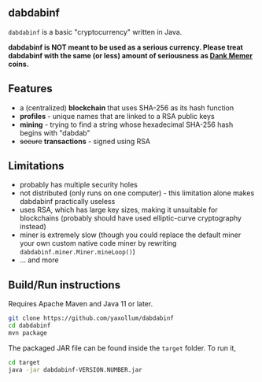 ## dabdabinf

`dabdabinf` is a basic "cryptocurrency" written in Java.

**dabdabinf is NOT meant to be used as a serious currency. Please treat dabdabinf with the same (or less) amount of seriousness as [Dank Memer](https://dankmemer.lol/) coins.**

## Features
- a (centralized) **blockchain** that uses SHA-256 as its hash function
- **profiles** - unique names that are linked to a RSA public keys
- **mining** - trying to find a string whose hexadecimal SHA-256 hash begins with "dabdab"
- ~~secure~~ **transactions** - signed using RSA

## Limitations
- probably has multiple security holes
- not distributed (only runs on one computer) - this limitation alone makes dabdabinf practically useless
- uses RSA, which has large key sizes, making it unsuitable for blockchains (probably should have used elliptic-curve cryptography instead)
- miner is extremely slow (though you could replace the default miner your own custom native code miner by rewriting `dabdabinf.miner.Miner.mineLoop()`)
- ... and more

## Build/Run instructions

Requires Apache Maven and Java 11 or later.

```bash
git clone https://github.com/yaxollum/dabdabinf
cd dabdabinf
mvn package
```

The packaged JAR file can be found inside the `target` folder. To run it,

```bash
cd target
java -jar dabdabinf-VERSION.NUMBER.jar
```
